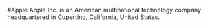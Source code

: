 #Apple
Apple Inc. is an American multinational technology company headquartered in Cupertino, California, United States.